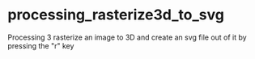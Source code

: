 # processing_rasterize3d_to_svg
Processing 3 rasterize an image to 3D and create an svg file out of it by pressing the "r" key
